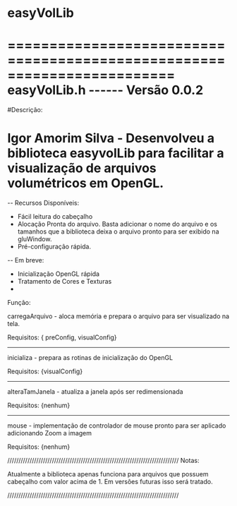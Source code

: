 # easyVolLib

========================================================================
    easyVolLib.h ------ Versão 0.0.2
========================================================================

#Descrição:

Igor Amorim Silva - Desenvolveu a biblioteca easyvolLib para facilitar 
					a visualização de arquivos volumétricos em OpenGL.
========================================================================

-- Recursos Disponíveis:
* Fácil leitura do cabeçalho
* Alocação Pronta do arquivo. Basta adicionar o nome do arquivo e os tamanhos que a biblioteca deixa o arquivo pronto para ser exibido na gluWindow.
* Pré-configuração rápida.

-- Em breve:

* Inicialização OpenGL rápida
* Tratamento de Cores e Texturas
* 

Função:
 
 carregaArquivo - aloca memória e prepara o arquivo para ser visualizado na tela.

Requisitos: { preConfig, visualConfig}			

---------------------------------------------------------------------
 
 inicializa - prepara as rotinas de inicialização do OpenGL
 
 Requisitos: {visualConfig}
 
---------------------------------------------------------------------

 alteraTamJanela - atualiza a janela após ser redimensionada
 
 Requisitos: {nenhum}

---------------------------------------------------------------------

 mouse - implementação de controlador de mouse pronto para ser aplicado
		 adicionando Zoom a imagem
 
 Requisitos: {nenhum}

/////////////////////////////////////////////////////////////////////////////
Notas:

Atualmente a biblioteca apenas funciona para arquivos que possuem cabeçalho
com valor acima de 1. Em versões futuras isso será tratado.

/////////////////////////////////////////////////////////////////////////////
